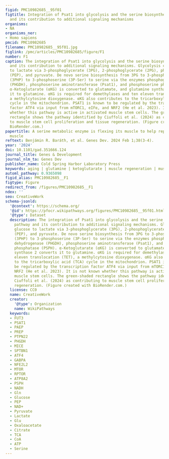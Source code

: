 ```yaml
---
figid: PMC10982685__95f01
figtitle: Integration of Psat1 into glycolysis and the serine biosynthetic pathway
  and its contribution to additional signaling mechanisms
organisms:
- NA
organisms_ner:
- Homo sapiens
pmcid: PMC10982685
filename: PMC10982685__95f01.jpg
figlink: /pmc/articles/PMC10982685/figure/F1
number: F1
caption: The integration of Psat1 into glycolysis and the serine biosynthetic pathway
  and its contribution to additional signaling mechanisms. Glycolysis converts glucose
  to lactate via 3-phosphoglycerate (3PG), 2-phosphoglycerate (2PG), phospho-enol-pyruvate
  (PEP), and pyruvate. De novo serine biosynthesis from 3PG to 3-phosphohydroxypyruvate
  (3PHP) to 3-phosphoserine (3P-Ser) to serine via the enzymes phosphoglycerate dehydrogenase
  (PHGDH), phosphoserine aminotransferase (Psat1), and phosphoserine phosphatase (PSPH).
  α-Ketoglutarate (αKG) is converted to glutamate, and glutamine synthase 2 converts
  it to glutamine. αKG is required for demethylases and ten eleven translocation (TET),
  a methylcytosine dioxygenase. αKG also contributes to the tricarboxylic acid (TCA)
  cycle in the mitochondrion. PSAT1 is known to be regulated by the transcription
  factor ATF4 via input from mTORC1, eIFα, and NRF2 (He et al. 2023). It is not known
  whether this pathway is active in activated muscle stem cells. The green-shaded
  rectangle shows the pathway identified by Ciuffoli et al. (2024) as contributing
  to muscle stem cell proliferation and tissue regeneration. (Figure created with
  BioRender.com.)
papertitle: A serine metabolic enzyme is flexing its muscle to help repair skeletal
  muscle
reftext: Benjámin R. Baráth, et al. Genes Dev. 2024 Feb 1;38(3-4).
year: '2024'
doi: 10.1101/gad.351666.124
journal_title: Genes & Development
journal_nlm_ta: Genes Dev
publisher_name: Cold Spring Harbor Laboratory Press
keywords: aging | glutamine | ketoglutarate | muscle regeneration | muscle stem cells
automl_pathway: 0.9365098
figid_alias: PMC10982685__F1
figtype: Figure
redirect_from: /figures/PMC10982685__F1
ndex: ''
seo: CreativeWork
schema-jsonld:
  '@context': https://schema.org/
  '@id': https://pfocr.wikipathways.org/figures/PMC10982685__95f01.html
  '@type': Dataset
  description: The integration of Psat1 into glycolysis and the serine biosynthetic
    pathway and its contribution to additional signaling mechanisms. Glycolysis converts
    glucose to lactate via 3-phosphoglycerate (3PG), 2-phosphoglycerate (2PG), phospho-enol-pyruvate
    (PEP), and pyruvate. De novo serine biosynthesis from 3PG to 3-phosphohydroxypyruvate
    (3PHP) to 3-phosphoserine (3P-Ser) to serine via the enzymes phosphoglycerate
    dehydrogenase (PHGDH), phosphoserine aminotransferase (Psat1), and phosphoserine
    phosphatase (PSPH). α-Ketoglutarate (αKG) is converted to glutamate, and glutamine
    synthase 2 converts it to glutamine. αKG is required for demethylases and ten
    eleven translocation (TET), a methylcytosine dioxygenase. αKG also contributes
    to the tricarboxylic acid (TCA) cycle in the mitochondrion. PSAT1 is known to
    be regulated by the transcription factor ATF4 via input from mTORC1, eIFα, and
    NRF2 (He et al. 2023). It is not known whether this pathway is active in activated
    muscle stem cells. The green-shaded rectangle shows the pathway identified by
    Ciuffoli et al. (2024) as contributing to muscle stem cell proliferation and tissue
    regeneration. (Figure created with BioRender.com.)
  license: CC0
  name: CreativeWork
  creator:
    '@type': Organization
    name: WikiPathways
  keywords:
  - FUT3
  - PSAT1
  - PAEP
  - PREP
  - PTPN22
  - PHGDH
  - MICE
  - SPTBN1
  - ATF4
  - GABPA
  - NFE2L2
  - MTOR
  - RPTOR
  - ATP8A2
  - PSPH
  - NADH
  - Gln
  - Glucose
  - PEP
  - NAD+
  - Pyruvate
  - Lactate
  - Glu
  - Oxaloacetate
  - Citrate
  - TCA
  - CoA
  - ATP
  - Serine
---
```

